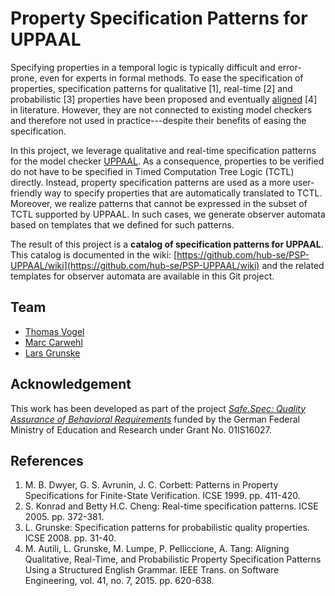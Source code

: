 # Property Specification Patterns for UPPAAL

Specifying properties in a temporal logic is typically difficult and error-prone, even for experts in formal methods. To ease the specification of properties, specification patterns for qualitative [1], real-time [2] and probabilistic [3] properties have been proposed and eventually [aligned](http://ps-patterns.wikidot.com/) [4] in literature. However, they are not connected to existing model checkers and therefore not used in practice---despite their benefits of easing the specification.

In this project, we leverage qualitative and real-time specification patterns for the model checker [UPPAAL](https://uppaal.org/). As a consequence, properties to be verified do not have to be specified in Timed Computation Tree Logic (TCTL) directly. Instead, property specification patterns are used as a more user-friendly way to specify properties that are automatically translated to TCTL. Moreover, we realize patterns that cannot be expressed in the subset of TCTL supported by UPPAAL. In such cases, we generate observer automata based on templates that we defined for such patterns.

The result of this project is a **catalog of specification patterns for UPPAAL**. This catalog is documented in the wiki: [https://github.com/hub-se/PSP-UPPAAL/wiki](https://github.com/hub-se/PSP-UPPAAL/wiki) and the related templates for observer automata are available in this Git project.

## Team
* [Thomas Vogel](https://github.com/thomas-vogel)
* [Marc Carwehl](https://github.com/carwehlm)
* [Lars Grunske](https://github.com/larsgrunske)

## Acknowledgement
This work has been developed as part of the project [_Safe.Spec: Quality Assurance of Behavioral Requirements_](https://www.informatik.hu-berlin.de/en/forschung-en/gebiete/se/research/ongoingprojects/safespec/safespec) funded by the German Federal Ministry of Education and Research under Grant No. 01IS16027.

## References

1. M. B. Dwyer, G. S. Avrunin, J. C. Corbett: Patterns in Property Specifications for Finite-State Verification. ICSE 1999. pp. 411-420.
2. S. Konrad and Betty H.C. Cheng: Real-time specification patterns. ICSE 2005. pp. 372-381.
3. L. Grunske: Specification patterns for probabilistic quality properties. ICSE 2008. pp. 31-40.
4. M. Autili, L. Grunske, M. Lumpe, P. Pelliccione, A. Tang: Aligning Qualitative, Real-Time, and Probabilistic Property Specification Patterns Using a Structured English Grammar. IEEE Trans. on Software Engineering, vol. 41, no. 7, 2015. pp. 620-638.
